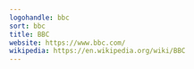 ```yaml
---
logohandle: bbc
sort: bbc
title: BBC
website: https://www.bbc.com/
wikipedia: https://en.wikipedia.org/wiki/BBC
---
```

